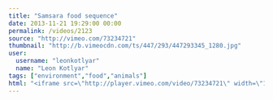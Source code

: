 ```yaml
---
title: "Samsara food sequence"
date: 2013-11-21 19:29:00 00:00
permalink: /videos/2123
source: "http://vimeo.com/73234721"
thumbnail: "http://b.vimeocdn.com/ts/447/293/447293345_1280.jpg"
user:
  username: "leonkotlyar"
  name: "Leon Kotlyar"
tags: ["environment","food","animals"]
html: "<iframe src=\"http://player.vimeo.com/video/73234721\" width=\"1280\" height=\"720\" frameborder=\"0\" title=\"SAMSARA food sequence\" webkitallowfullscreen mozallowfullscreen allowfullscreen></iframe>"
---
```


